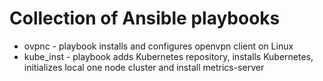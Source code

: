 # Collection of Ansible playbooks

- ovpnc - playbook installs and configures openvpn client on Linux
- kube_inst - playbook adds Kubernetes repository, installs Kubernetes, initializes local one node cluster and install metrics-server
